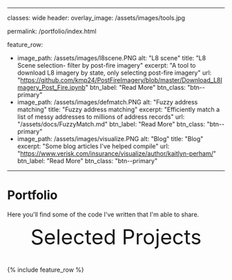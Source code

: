 ---
classes: wide
header:
  overlay_image: /assets/images/tools.jpg

permalink: /portfolio/index.html


feature_row:
  - image_path: /assets/images/l8scene.PNG
    alt: "L8 scene"
    title: "L8 Scene selection- filter by post-fire imagery"
    excerpt: "A tool to download L8 imagery by state, only selecting post-fire imagery"
    url: "https://github.com/kmp24/PostFireImagery/blob/master/Download_L8Imagery_Post_Fire.ipynb"
    btn_label: "Read More"
    btn_class: "btn--primary"	
  - image_path: /assets/images/defmatch.PNG
    alt: "Fuzzy address matching"
    title: "Fuzzy address matching"
    excerpt: "Efficiently match a list of messy addresses to millions of address records"
    url: "/assets/docs/FuzzyMatch.md"
    btn_label: "Read More"
    btn_class: "btn--primary"	
  - image_path: /assets/images/visualize.PNG
    alt: "Blog"
    title: "Blog"
    excerpt: "Some blog articles I've helped compile"
    url: "https://www.verisk.com/insurance/visualize/author/kaitlyn-perham/"
    btn_label: "Read More"
    btn_class: "btn--primary"
 ---

# Portfolio

Here you'll find some of the code I've written that I'm able to share.


<div style="margin-bottom:1cm" align="center"><font size="55">Selected Projects</font></div>

{% include feature_row %}


<!------------------------------- FOOTER --------------------------------->



